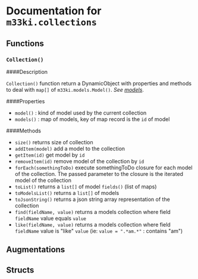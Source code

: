 
# Documentation for `m33ki.collections`




## Functions

### `Collection()`

####Description

`Collection()` function return a DynamicObject with properties and methods to deal with `map[]` of `m33ki.models.Model()`.
*See [models](models.html)*.

####Properties

- `model()` : kind of model used by the current collection
- `models()` : map of models, key of map record is the `id` of model

####Methods

- `size()` returns size of collection
- `addItem(model)` add a model to the collection
- `getItem(id)` get model by `id`
- `removeItem(id)` remove model of the collection by `id`
- `forEach(somethingToDo)` execute somethingToDo closure for each model of the collection. The passed parameter to the closure is the iterated model of the collection
- `toList()` returns a `list[]` of model `fields()` (list of maps)
- `toModelsList()` returns a `list[]` of models
- `toJsonString()` returns a json string array representation of the collection
- `find(fieldName, value)` returns a models collection where field `fieldName` value equals `value`
- `like(fieldName, value)` returns a models collection where field `fieldName` value is "like" `value` (ie: `value = ".*am.*"` : contains "am")




## Augmentations


## Structs


